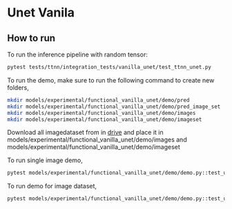 # Unet Vanila

## How to run

To run the inference pipeline with random tensor:

```sh
pytest tests/ttnn/integration_tests/vanilla_unet/test_ttnn_unet.py
```

To run the demo, make sure to run the following command to create new folders,

```sh
mkdir models/experimental/functional_vanilla_unet/demo/pred
mkdir models/experimental/functional_vanilla_unet/demo/pred_image_set
mkdir models/experimental/functional_vanilla_unet/demo/images
mkdir models/experimental/functional_vanilla_unet/demo/imageset
```

Download all imagedataset from in [drive](https://drive.google.com/drive/folders/1eaV-VR5_3AL5j21nTTaLdv2XyT-SfrOD?usp=sharing) and place it in models/experimental/functional_vanilla_unet/demo/images and models/experimental/functional_vanilla_unet/demo/imageset

To run single image demo,

```sh
pytest models/experimental/functional_vanilla_unet/demo/demo.py::test_unet_demo_single_image
```

To run demo for image dataset,

```sh
pytest models/experimental/functional_vanilla_unet/demo/demo.py::test_unet_demo_imageset
```
